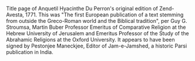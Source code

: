 Title page of Anquetil Hyacinthe Du Perron's original edition of Zend-Avesta, 1771. This was "The first European publication of a text stemming from outside the Greco-Roman world and the Biblical tradition", per  Guy G. Stroumsa, Martin Buber Professor Emeritus of Comparative Religion at the Hebrew University of Jerusalem and Emeritus Professor of the Study of the Abrahamic Religions at the Oxford University. 
It appears to have been signed by Pestonjee Maneckjee, Editor of Jam-e-Jamshed, a historic Parsi publication in India. 
